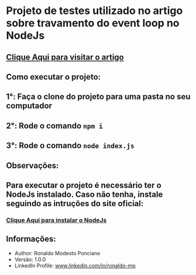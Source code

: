 # Projeto de testes utilizado no artigo sobre travamento do event loop no NodeJs

## [Clique Aqui para visitar o artigo](https://dev.to/r9n/entendendo-e-solucionando-o-bloqueio-do-event-loop-no-nodejs-parte-1-3nec)

## Como executar o projeto:

## 1°: Faça o clone do projeto para uma pasta no seu computador

## 2°: Rode o comando `npm i`

## 3°: Rode o comando `node index.js`

## Observações:

## Para executar o projeto é necessário ter o NodeJs instalado. Caso não tenha, instale seguindo as intruções do site oficial:

### [Clique Aqui para instalar o NodeJs](https://nodejs.org/en/download/)

## Informações:

- Author: Ronaldo Modesto Ponciano
- Versão: 1.0.0
- LinkedIn Profile: www.linkedin.com/in/ronaldo-mp
